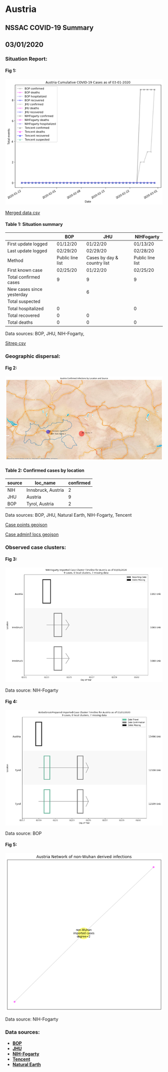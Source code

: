 # Austria
## NSSAC COVID-19 Summary
## 03/01/2020



### Situation Report:
#### Fig 1:
![Austria cases](../merged_histories/Austria_merged_histories.png)

[Merged data csv](https://github.com/SchlittDataSci/SchlittDataSci.github.io/blob/master/data/tables/Austria_merged_daily.csv)

#### Table 1: Situation summary


|                           | BOP              | JHU                         | NIHFogarty       |
|---------------------------|------------------|-----------------------------|------------------|
| First update logged       | 01/12/20         | 01/22/20                    | 01/13/20         |
| Last update logged        | 02/29/20         | 02/29/20                    | 02/28/20         |
| Method                    | Public line list | Cases by day & country list | Public line list |
| First known case          | 02/25/20         | 01/22/20                    | 02/25/20         |
| Total confirmed cases     | 9                | 9                           | 9                |
| New cases since yesterday |                  | 6                           |                  |
| Total suspected           |                  |                             |                  |
| Total hospitalized        | 0                |                             | 0                |
| Total recovered           | 0                | 0                           |                  |
| Total deaths              | 0                | 0                           | 0                |

Data sources: BOP, JHU, NIH-Fogarty, 


[Sitrep csv](https://github.com/SchlittDataSci/SchlittDataSci.github.io/blob/master/data/tables/Austria_sitrep.csv)

### Geographic dispersal:
#### Fig 2:
![Austria mapped](../case_locs/Austria_case_locs.png)

#### Table 2: Confirmed cases by location


| source   | loc_name           |   confirmed |
|----------|--------------------|-------------|
| NIH      | Innsbruck, Austria |           2 |
| JHU      | Austria            |           9 |
| BOP      | Tyrol, Austria     |           2 |

Data sources: BOP, JHU, Natural Earth, NIH-Fogarty, Tencent


[Case points geojson](https://github.com/SchlittDataSci/SchlittDataSci.github.io/blob/master/data/shapes/Austria_case_locs.geojson)

[Case admin1 locs geojson](https://github.com/SchlittDataSci/SchlittDataSci.github.io/blob/master/data/shapes/Austria_admin1_locs.geojson)

### Observed case clusters:
#### Fig 3:
![Austria cases](../cluster_analysis/Austria_imported_cases_NIHFogarty.png)



Data source: NIH-Fogarty


#### Fig 4:
![Austria cases](../cluster_analysis/Austria_imported_cases_BOP.png)



Data source: BOP


#### Fig 5:
![Austria network](../autochthonous_networks/Austria_network.png)



Data source: NIH-Fogarty


### Data sources:
* **[BOP](https://github.com/beoutbreakprepared/nCoV2019)**
* **[JHU](https://github.com/CSSEGISandData/COVID-19)** 
* **[NIH-Fogarty](https://docs.google.com/spreadsheets/d/1jS24DjSPVWa4iuxuD4OAXrE3QeI8c9BC1hSlqr-NMiU/edit#gid=1187587451)** 
* **[Tencent](https://news.qq.com/zt2020/page/feiyan.htm)**
* **[Natural Earth](https://www.naturalearthdata.com/forums/forum/natural-earth-map-data/cultural-vectors/admin-1-states-provinces-and-their-boundaries/)**

<!-- Global site tag (gtag.js) - Google Analytics -->
<script async src="https://www.googletagmanager.com/gtag/js?id=UA-158816269-1"></script>
<script>
  window.dataLayer = window.dataLayer || [];
  function gtag(){dataLayer.push(arguments);}
  gtag('js', new Date());

  gtag('config', 'UA-158816269-1');
</script>